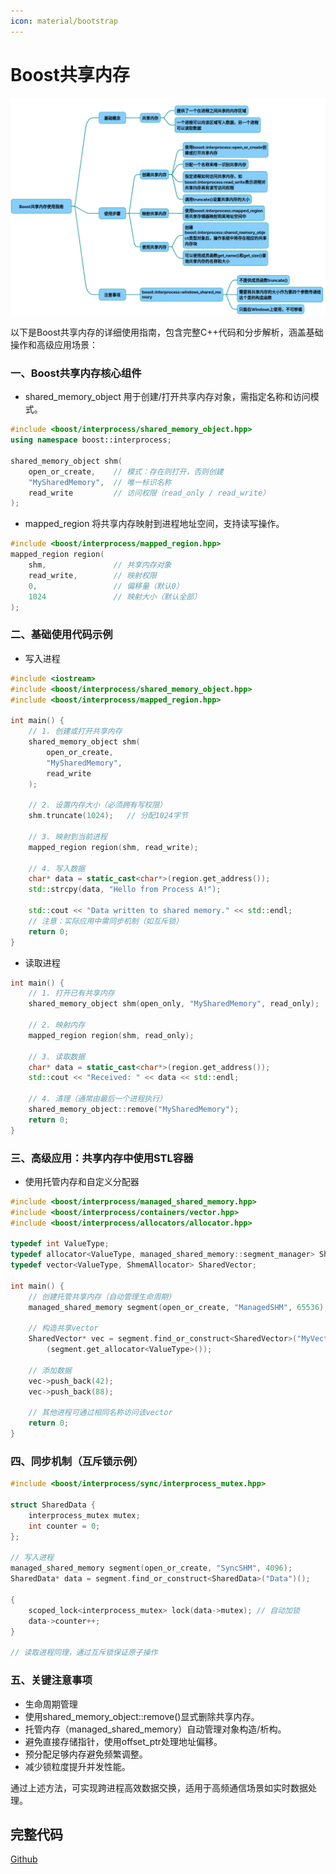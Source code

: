 ```yaml
---
icon: material/bootstrap
---
```


# Boost共享内存

![](../../img/BoostSharedMemory.png)

以下是Boost共享内存的详细使用指南，包含完整C++代码和分步解析，涵盖基础操作和高级应用场景：

### 一、Boost共享内存核心组件
* shared_memory_object
用于创建/打开共享内存对象，需指定名称和访问模式。
~~~cpp
#include <boost/interprocess/shared_memory_object.hpp> 
using namespace boost::interprocess;

shared_memory_object shm(
    open_or_create,    // 模式：存在则打开，否则创建 
    "MySharedMemory",  // 唯一标识名称 
    read_write         // 访问权限（read_only / read_write）
);
~~~
* mapped_region
将共享内存映射到进程地址空间，支持读写操作。
~~~cpp
#include <boost/interprocess/mapped_region.hpp> 
mapped_region region(
    shm,               // 共享内存对象 
    read_write,        // 映射权限 
    0,                 // 偏移量（默认0）
    1024               // 映射大小（默认全部）
);
~~~
### 二、基础使用代码示例
* 写入进程
~~~cpp
#include <iostream>
#include <boost/interprocess/shared_memory_object.hpp> 
#include <boost/interprocess/mapped_region.hpp> 
 
int main() {
    // 1. 创建或打开共享内存 
    shared_memory_object shm(
        open_or_create, 
        "MySharedMemory", 
        read_write 
    );
    
    // 2. 设置内存大小（必须拥有写权限）
    shm.truncate(1024);   // 分配1024字节 
    
    // 3. 映射到当前进程 
    mapped_region region(shm, read_write);
    
    // 4. 写入数据 
    char* data = static_cast<char*>(region.get_address()); 
    std::strcpy(data, "Hello from Process A!");
    
    std::cout << "Data written to shared memory." << std::endl;
    // 注意：实际应用中需同步机制（如互斥锁）
    return 0;
}
~~~

* 读取进程
~~~cpp
int main() {
    // 1. 打开已有共享内存 
    shared_memory_object shm(open_only, "MySharedMemory", read_only);
    
    // 2. 映射内存 
    mapped_region region(shm, read_only);
    
    // 3. 读取数据 
    char* data = static_cast<char*>(region.get_address()); 
    std::cout << "Received: " << data << std::endl;
    
    // 4. 清理（通常由最后一个进程执行）
    shared_memory_object::remove("MySharedMemory");
    return 0;
}
~~~
### 三、高级应用：共享内存中使用STL容器
* 使用托管内存和自定义分配器
~~~cpp
#include <boost/interprocess/managed_shared_memory.hpp> 
#include <boost/interprocess/containers/vector.hpp> 
#include <boost/interprocess/allocators/allocator.hpp> 
 
typedef int ValueType;
typedef allocator<ValueType, managed_shared_memory::segment_manager> ShmemAllocator;
typedef vector<ValueType, ShmemAllocator> SharedVector;
 
int main() {
    // 创建托管共享内存（自动管理生命周期）
    managed_shared_memory segment(open_or_create, "ManagedSHM", 65536);
    
    // 构造共享vector 
    SharedVector* vec = segment.find_or_construct<SharedVector>("MyVector") 
        (segment.get_allocator<ValueType>()); 
    
    // 添加数据 
    vec->push_back(42);
    vec->push_back(88);
    
    // 其他进程可通过相同名称访问该vector 
    return 0;
}
~~~
### 四、同步机制（互斥锁示例）
~~~cpp
#include <boost/interprocess/sync/interprocess_mutex.hpp> 
 
struct SharedData {
    interprocess_mutex mutex;
    int counter = 0;
};
 
// 写入进程 
managed_shared_memory segment(open_or_create, "SyncSHM", 4096);
SharedData* data = segment.find_or_construct<SharedData>("Data")(); 
 
{
    scoped_lock<interprocess_mutex> lock(data->mutex); // 自动加锁 
    data->counter++;
}

// 读取进程同理，通过互斥锁保证原子操作 
~~~
### 五、关键注意事项
* 生命周期管理
* 使用shared_memory_object::remove()显式删除共享内存。
* 托管内存（managed_shared_memory）自动管理对象构造/析构。
* 避免直接存储指针，使用offset_ptr处理地址偏移。
* 预分配足够内存避免频繁调整。
* 减少锁粒度提升并发性能。

通过上述方法，可实现跨进程高效数据交换，适用于高频通信场景如实时数据处理。

## 完整代码
[Github](https://github.com/zhengtianzuo/zhengtianzuo.github.io/tree/master/code/002-BoostSharedMemory)
